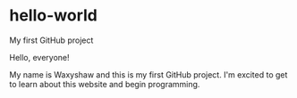 # hello-world

My first GitHub project

Hello, everyone! 

My name is Waxyshaw and this is my first GitHub project. I'm excited to get to learn about this website and begin programming.
